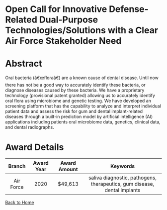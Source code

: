 
Open Call for Innovative Defense-Related Dual-Purpose Technologies/Solutions with a Clear Air Force Stakeholder Need
====================================================================================================================

# Abstract


Oral bacteria (â€œfloraâ€) are a known cause of dental disease. Until now there has not be a good way to accurately identify these bacteria, or diagnose diseases caused by these bacteria. We have a proprietary technology (provisional patent granted) allowing us to accurately identify oral flora using microbiome and genetic testing. We have developed an screening platform that has the capability to analyze and interpret individual patient data and assess the risk for gum and dental implant-related diseases through a built-in prediction model by artificial intelligence (AI) applications including patients oral microbiome data, genetics, clinical data, and dental radiographs.  

# Award Details

|Branch|Award Year|Award Amount|Keywords|
| :---: | :---: | :---: | :---: |
|Air Force|2020|$49,613|saliva diagnostic, pathogens, therapeutics, gum disease, dental implants|
  
  


[Back to Home](https://github.com/chrischow/dod_sbir_awards/DJ/#1705)